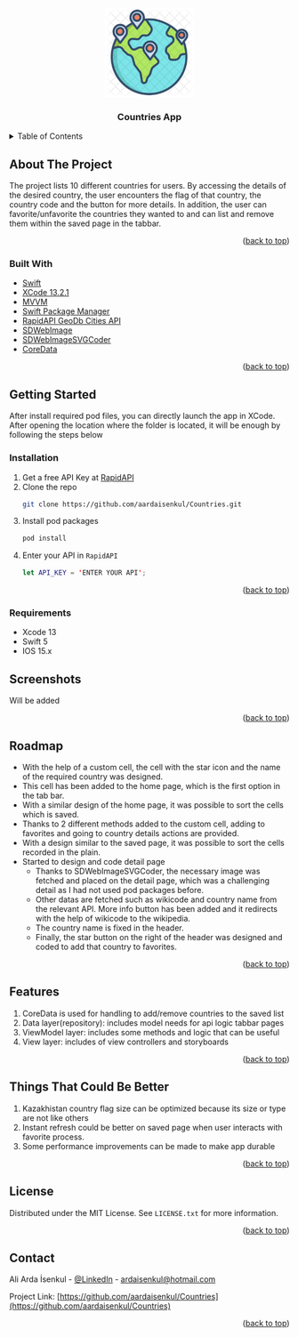 <div id="top"></div>
<!--
*** Thanks for checking out the Best-README-Template. If you have a suggestion
*** that would make this better, please fork the repo and create a pull request
*** or simply open an issue with the tag "enhancement".
*** Don't forget to give the project a star!
*** Thanks again! Now go create something AMAZING! :D
-->



<!-- PROJECT LOGO -->
<br />
<div align="center">
  <a href="https://github.com/aardaisenkul/Countries">
    <img src="countryLogo.webp" alt="Logo" width="160" height="160">
  </a>

<h3 align="center">Countries App</h3>

</div>



<!-- TABLE OF CONTENTS -->
<details>
  <summary>Table of Contents</summary>
  <ol>
    <li>
      <a href="#about-the-project">About The Project</a>
      <ul>
        <li><a href="#built-with">Built With</a></li>
      </ul>
    </li>
    <li>
      <a href="#getting-started">Getting Started</a>
      <ul>
        <li><a href="#prerequisites">Prerequisites</a></li>
        <li><a href="#installation">Installation</a></li>
      </ul>
    </li>
    <li><a href="#usage">Usage</a></li>
    <li><a href="#roadmap">Roadmap</a></li>
    <li><a href="#contributing">Contributing</a></li>
    <li><a href="#license">License</a></li>
    <li><a href="#contact">Contact</a></li>
    <li><a href="#acknowledgments">Acknowledgments</a></li>
  </ol>
</details>



<!-- ABOUT THE PROJECT -->
## About The Project

 The project lists 10 different countries for users. By accessing the details of the desired country, the user encounters the flag of that country, the country code and the button for more details. In addition, the user can favorite/unfavorite the countries they wanted to and can list and remove them within the saved page in the tabbar. 

<p align="right">(<a href="#top">back to top</a>)</p>



### Built With

* [Swift](https://developer.apple.com/swift/)
* [XCode 13.2.1](https://developer.apple.com/xcode/)
* [MVVM](https://en.wikipedia.org/wiki/Model%E2%80%93view%E2%80%93viewmodel)
* [Swift Package Manager](https://www.swift.org/package-manager/)
* [RapidAPI GeoDb Cities API](https://rapidapi.com/wirefreethought/api/geodb-cities/)
* [SDWebImage](https://github.com/SDWebImage/SDWebImage)
* [SDWebImageSVGCoder](https://github.com/SDWebImage/SDWebImageSVGCoder)
* [CoreData](https://developer.apple.com/documentation/coredata)

<p align="right">(<a href="#top">back to top</a>)</p>



<!-- GETTING STARTED -->
## Getting Started

After install required pod files, you can directly launch the app in XCode. After opening the location where the folder is located, it will be enough by following the steps below


### Installation

1. Get a free API Key at [RapidAPI](https://rapidapi.com/wirefreethought/api/geodb-cities/m)
2. Clone the repo
   ```sh
   git clone https://github.com/aardaisenkul/Countries.git
   ```
3. Install pod packages
   ```sh
   pod install
   ```
4. Enter your API in `RapidAPI`
   ```swift
   let API_KEY = 'ENTER YOUR API';
   ```

<p align="right">(<a href="#top">back to top</a>)</p>

### Requirements

* Xcode 13
* Swift 5
* IOS 15.x 

<!-- USAGE EXAMPLES -->
## Screenshots

Will be added

<p align="right">(<a href="#top">back to top</a>)</p>



<!-- ROADMAP -->
## Roadmap

- With the help of a custom cell, the cell with the star icon and the name of the required country was designed.
- This cell has been added to the home page, which is the first option in the tab bar.
- With a similar design of the home page, it was possible to sort the cells which is saved.
- Thanks to 2 different methods added to the custom cell, adding to favorites and going to country details actions are provided.
- With a design similar to the saved page, it was possible to sort the cells recorded in the plain.
- Started to design and code detail page
    -  Thanks to SDWebImageSVGCoder, the necessary image was fetched and placed on the detail page, which was a challenging detail as I had not used pod packages before.
    - Other datas are fetched such as wikicode and country name from the relevant API. More info button has been added and it redirects with the help of wikicode to the wikipedia. 
    - The country name is fixed in the header.
    - Finally, the star button on the right of the header was designed and coded to add that country to favorites.


<p align="right">(<a href="#top">back to top</a>)</p>



<!-- FEATURES -->
## Features
1. CoreData is used for handling to add/remove countries to the saved list
2. Data layer(repository): includes model needs for api logic tabbar pages
3. ViewModel layer: includes some methods and logic that can be useful
4. View layer: includes of view controllers and storyboards

<p align="right">(<a href="#top">back to top</a>)</p>


<!-- THINGS THAT COULD BE BETTER -->
## Things That Could Be Better
1. Kazakhistan country flag size can be optimized because its size or type are not like others
2. Instant refresh could be better on saved page when user interacts with favorite process. 
3. Some performance improvements can be made to make app durable

<p align="right">(<a href="#top">back to top</a>)</p>



<!-- LICENSE -->
## License

Distributed under the MIT License. See `LICENSE.txt` for more information.

<p align="right">(<a href="#top">back to top</a>)</p>



<!-- CONTACT -->
## Contact

Ali Arda İsenkul - [@LinkedIn](https://www.linkedin.com/in/aardaisenkul/) - ardaisenkul@hotmail.com

Project Link: [https://github.com/aardaisenkul/Countries](https://github.com/aardaisenkul/Countries)

<p align="right">(<a href="#top">back to top</a>)</p>




<!-- MARKDOWN LINKS & IMAGES -->
<!-- https://www.markdownguide.org/basic-syntax/#reference-style-links -->
[contributors-shield]: https://img.shields.io/github/contributors/github_username/repo_name.svg?style=for-the-badge
[contributors-url]: https://github.com/github_username/repo_name/graphs/contributors
[forks-shield]: https://img.shields.io/github/forks/github_username/repo_name.svg?style=for-the-badge
[forks-url]: https://github.com/github_username/repo_name/network/members
[stars-shield]: https://img.shields.io/github/stars/github_username/repo_name.svg?style=for-the-badge
[stars-url]: https://github.com/github_username/repo_name/stargazers
[issues-shield]: https://img.shields.io/github/issues/github_username/repo_name.svg?style=for-the-badge
[issues-url]: https://github.com/github_username/repo_name/issues
[license-shield]: https://img.shields.io/github/license/github_username/repo_name.svg?style=for-the-badge
[license-url]: https://github.com/github_username/repo_name/blob/master/LICENSE.txt
[linkedin-shield]: https://img.shields.io/badge/-LinkedIn-black.svg?style=for-the-badge&logo=linkedin&colorB=555
[linkedin-url]: https://linkedin.com/in/linkedin_username
[product-screenshot]: images/screenshot.png
